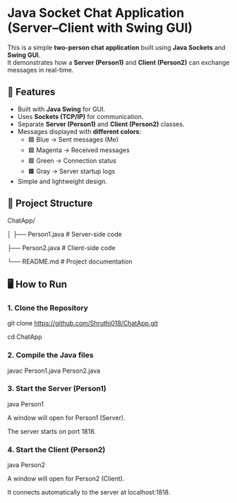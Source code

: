 # Java Socket Chat Application (Server–Client with Swing GUI)

This is a simple **two-person chat application** built using **Java Sockets** and **Swing GUI**.  
It demonstrates how a **Server (Person1)** and **Client (Person2)** can exchange messages in real-time.


## 🚀 Features
- Built with **Java Swing** for GUI.
- Uses **Sockets (TCP/IP)** for communication.
- Separate **Server (Person1)** and **Client (Person2)** classes.
- Messages displayed with **different colors**:
  - 🟦 Blue → Sent messages (Me)  
  - 🟪 Magenta → Received messages  
  - 🟩 Green → Connection status  
  - 🟫 Gray → Server startup logs  
- Simple and lightweight design.


## 📂 Project Structure
ChatApp/

│
├── Person1.java # Server-side code

├── Person2.java # Client-side code

└── README.md # Project documentation



## 🖥️ How to Run

### 1. Clone the Repository
git clone https://github.com/Shruthi018/ChatApp.git

cd ChatApp

### 2. Compile the Java files
javac Person1.java Person2.java

### 3. Start the Server (Person1)
java Person1

A window will open for Person1 (Server).

The server starts on port 1818.

### 4. Start the Client (Person2)
java Person2

A window will open for Person2 (Client).

It connects automatically to the server at localhost:1818.
